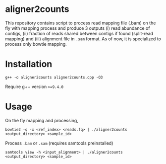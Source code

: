 # aligner2counts
This repository contains script to process read mapping file (.bam) on the fly with mapping process and produce 3 outputs (i) read abundance of contigs, (ii) fraction of reads shared between contigs if found (split-read mapping) and (iii) alignment file in `.sam` format.
As of now, it is specialized to process only bowtie mapping.

# Installation
	g++ -o aligner2counts aligner2counts.cpp -O3
Require g++ version `>=9.4.0`

# Usage
On the fly mapping and processing,

 	bowtie2 -q -x <ref_index> <reads.fq> | ./aligner2counts <output_directory> <sample_id>

Process `.bam` or `.sam` (requires samtools preinstalled)

 	samtools view -h <input_alignment> | ./aligner2counts <output_directory> <sample_id>

